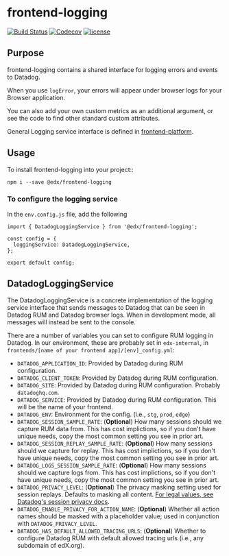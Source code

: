 # frontend-logging

[![Build
Status](https://api.travis-ci.com/edx/frontend-logging.svg?branch=master)](https://travis-ci.com/edx/frontend-logging)
[![Codecov](https://img.shields.io/codecov/c/github/edx/frontend-logging)](https://codecov.io/gh/edx/frontend-logging)
[![license](https://img.shields.io/npm/l/@edx/frontend-logging.svg)](@edx/frontend-logging)

## Purpose

frontend-logging contains a shared interface for logging errors and events to Datadog.

When you use ``logError``, your errors will appear under browser logs for your Browser application.

You can also add your own custom metrics as an additional argument, or see the code to find other standard custom attributes.

General Logging service interface is defined in [frontend-platform](https://openedx.github.io/frontend-platform/module-Logging.LoggingService.html).

## Usage

To install frontend-logging into your project::

    npm i --save @edx/frontend-logging

### To configure the logging service

In the `env.config.js` file, add the following

    import { DatadogLoggingService } from '@edx/frontend-logging';

    const config = {
      loggingService: DatadogLoggingService,
    };
    
    export default config;

## DatadogLoggingService

The DatadogLoggingService is a concrete implementation of the logging service interface that sends messages to Datadog that can be seen in Datadog RUM and Datadog browser logs. When in development mode, all messages will instead be sent to the console.

There are a number of variables you can set to configure RUM logging in Datadog. In our environment, these are probably set in `edx-internal`, in `frontends/[name of your frontend app]/[env]_config.yml`:

- `DATADOG_APPLICATION_ID`: Provided by Datadog during RUM configuration.
- `DATADOG_CLIENT_TOKEN`: Provided by Datadog during RUM configuration.
- `DATADOG_SITE`: Provided by Datadog during RUM configuration. Probably `datadoghq.com`.
- `DATADOG_SERVICE`: Provided by Datadog during RUM configuration. This will be the name of your frontend.
- `DATADOG_ENV`: Environment for the config. (i.e., `stg`, `prod`, `edge`)
- `DATADOG_SESSION_SAMPLE_RATE`: (**Optional**) How many sessions should we capture RUM data from. This has cost implictions, so if you don't have unique needs, copy the most common setting you see in prior art.
- `DATADOG_SESSION_REPLAY_SAMPLE_RATE`: (**Optional**) How many sessions should we capture for replay. This has cost implictions, so if you don't have unique needs, copy the most common setting you see in prior art.
- `DATADOG_LOGS_SESSION_SAMPLE_RATE`: (**Optional**) How many sessions should we capture logs from. This has cost implictions, so if you don't have unique needs, copy the most common setting you see in prior art.
- `DATADOG_PRIVACY_LEVEL`: (**Optional**) The privacy masking setting used for session replays. Defaults to masking all content. [For legal values, see Datadog's session privacy docs](https://docs.datadoghq.com/real_user_monitoring/session_replay/privacy_options).
- `DATADOG_ENABLE_PRIVACY_FOR_ACTION_NAME`: (**Optional**) Whether all action names should be masked with a placeholder value; used in conjunction with `DATADOG_PRIVACY_LEVEL`.
- `DATADOG_HAS_DEFAULT_ALLOWED_TRACING_URLS`: (**Optional**) Whether to configure Datadog RUM with default allowed tracing urls (i.e., any subdomain of edX.org).
